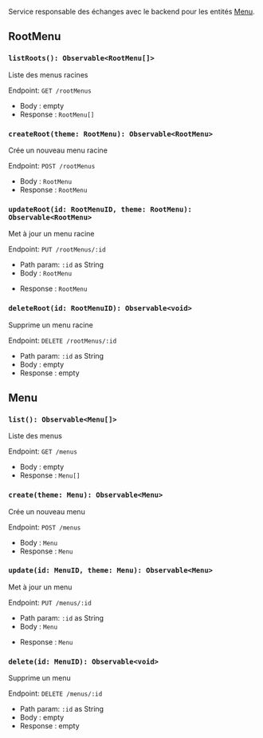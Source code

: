 Service responsable des échanges avec le backend pour les entités [Menu](../../Interfaces/Menu).


## RootMenu

### `listRoots(): Observable<RootMenu[]>`

Liste des menus racines

Endpoint: `GET /rootMenus`

- Body : empty
- Response : `RootMenu[]`


### `createRoot(theme: RootMenu): Observable<RootMenu>`

Crée un nouveau menu racine

Endpoint: `POST /rootMenus`

- Body : `RootMenu`
- Response : `RootMenu`

### `updateRoot(id: RootMenuID, theme: RootMenu): Observable<RootMenu>`

Met à jour un menu racine

Endpoint: `PUT /rootMenus/:id`

- Path param: `:id` as String
- Body : `RootMenu`
* Response : `RootMenu`

### `deleteRoot(id: RootMenuID): Observable<void>`

Supprime un menu racine

Endpoint: `DELETE /rootMenus/:id`

- Path param: `:id` as String
- Body : empty
- Response : empty


## Menu

### `list(): Observable<Menu[]>`

Liste des menus

Endpoint: `GET /menus`

- Body : empty
- Response : `Menu[]`


### `create(theme: Menu): Observable<Menu>`

Crée un nouveau menu

Endpoint: `POST /menus`

- Body : `Menu`
- Response : `Menu`

### `update(id: MenuID, theme: Menu): Observable<Menu>`

Met à jour un menu

Endpoint: `PUT /menus/:id`

- Path param: `:id` as String
- Body : `Menu`
* Response : `Menu`

### `delete(id: MenuID): Observable<void>`

Supprime un menu

Endpoint: `DELETE /menus/:id`

- Path param: `:id` as String
- Body : empty
- Response : empty
